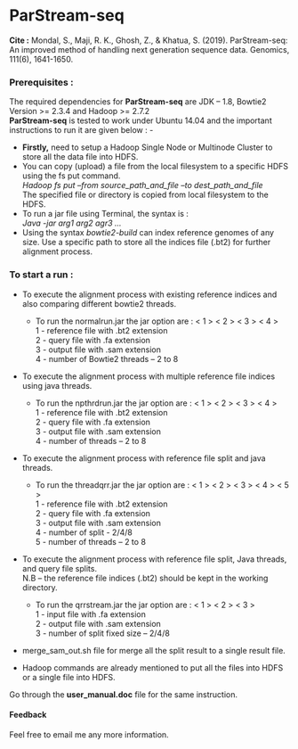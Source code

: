 # ParStream-seq 

**Cite :** Mondal, S., Maji, R. K., Ghosh, Z., & Khatua, S. (2019). ParStream-seq: An improved method of handling next generation sequence data. Genomics, 111(6), 1641-1650.

### Prerequisites :

The required dependencies for **ParStream-seq** are JDK – 1.8, Bowtie2 Version >= 2.3.4 and Hadoop >= 2.7.2 <br/>
**ParStream-seq** is tested to work under Ubuntu 14.04 and the important instructions to run it  are given below : - <br/>
* **Firstly,** need to setup a Hadoop Single Node or Multinode Cluster to store all the data file into HDFS. <br/>
* You can copy (upload) a file from the local filesystem to a specific HDFS using the fs put command. <br/>
	<em> Hadoop fs put –from source_path_and_file –to dest_path_and_file </em> <br/>
		The specified file or directory is copied from local filesystem to the HDFS. <br/>
* To run a jar file using Terminal, the syntax is :  <br/>
	<em>Java -jar <jar filename.jar> arg1 arg2 agr3 ...</em> <br/>
* Using the syntax  <em> bowtie2-build  </em>can index reference genomes of any size. Use a specific path to store all the indices file (.bt2) for further alignment process. <br/>

### To start a run : <br/>
* To execute the alignment process with existing reference indices and also comparing different bowtie2 threads. <br/>
	* To run the normalrun.jar the jar option are : < 1 > < 2 > < 3 > < 4 > <br/>
		1 -	reference file with .bt2 extension <br/>
		2 -	query file with .fa extension  <br/>
		3 -	output file with .sam extension  <br/>
		4 -	number of Bowtie2 threads  – 2 to 8  <br/>

 * To execute the alignment process with multiple reference file indices using java threads. <br/>
	* To run the npthrdrun.jar the jar option are : < 1 > < 2 > < 3 > < 4 > <br/>
		1 -	reference file with .bt2 extension <br/>
		2 -	query file with .fa extension <br/>
		3 -	output file with .sam extension <br/>
		4 -	number of threads  – 2 to 8 <br/>

* To execute the alignment process with reference file split and java threads. <br/>
	* To run the threadqrr.jar the jar option are : < 1 > < 2 > < 3 > < 4 > < 5 > <br/>
		1 -	reference file with .bt2 extension <br/>
		2 -	query file with .fa extension <br/>
		3 -	output file with .sam extension <br/>
		4 -	number of split	- 2/4/8 <br/>
		5 -	number of threads – 2 to 8 <br/>

* To execute the alignment process with reference file split, Java threads, and query file splits. <br/>
	N.B – the reference file indices (.bt2) should be kept in the working directory. <br/>
	* To run the qrrstream.jar the jar option are : < 1 > < 2 > < 3 >  <br/>
		1 -	input file with .fa extension 			    
		2 -	output file with .sam extension <br/>
		3 -	number of split fixed size – 2/4/8

* merge_sam_out.sh file for merge all the split result to a single result file.
* Hadoop commands are already mentioned to put all the files into HDFS or a single file into HDFS. <br/>

Go through the **user_manual.doc** file for the same instruction.<br/>

#### Feedback <br/>
Feel free to email me any more information.


